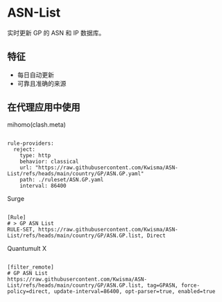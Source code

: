 
# ASN-List

实时更新 GP 的 ASN 和 IP 数据库。

## 特征

- 每日自动更新
- 可靠且准确的来源

## 在代理应用中使用

mihomo(clash.meta)

<pre><code class="language-javascript">
rule-providers:
  reject:
    type: http
    behavior: classical
    url: "https://raw.githubusercontent.com/Kwisma/ASN-List/refs/heads/main/country/GP/ASN.GP.yaml"
    path: ./ruleset/ASN.GP.yaml
    interval: 86400
</code></pre>

Surge

<pre><code class="language-javascript">
[Rule]
# > GP ASN List
RULE-SET, https://raw.githubusercontent.com/Kwisma/ASN-List/refs/heads/main/country/GP/ASN.GP.list, Direct
</code></pre>

Quantumult X

<pre><code class="language-javascript">
[filter_remote]
# GP ASN List
https://raw.githubusercontent.com/Kwisma/ASN-List/refs/heads/main/country/GP/ASN.GP.list, tag=GPASN, force-policy=direct, update-interval=86400, opt-parser=true, enabled=true
</code></pre>
